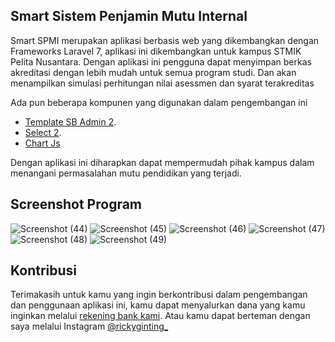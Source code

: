 ## Smart Sistem Penjamin Mutu Internal

Smart SPMI merupakan aplikasi berbasis web yang dikembangkan dengan Frameworks Laravel 7, aplikasi ini dikembangkan untuk kampus STMIK Pelita Nusantara. Dengan aplikasi ini pengguna dapat menyimpan berkas akreditasi dengan lebih mudah untuk semua program studi. Dan akan menampilkan simulasi perhitungan nilai asessmen dan syarat terakreditas

Ada pun beberapa kompunen yang digunakan dalam pengembangan ini
- [Template SB Admin 2]([https://startbootstrap.com/theme/sb-admin-2]).
- [Select 2]([https://select2.org/]).
- [Chart Js]([https://www.chartjs.org/])

Dengan aplikasi ini diharapkan dapat mempermudah pihak kampus dalam menangani permasalahan mutu pendidikan yang terjadi.

## Screenshot Program

![Screenshot (44)](https://user-images.githubusercontent.com/46182403/172576326-6173e230-b04d-46d7-9ce5-51f415efa03b.png)
![Screenshot (45)](https://user-images.githubusercontent.com/46182403/172576438-ea345bdc-4a0a-4d2f-bc53-483d703f22ff.png)
![Screenshot (46)](https://user-images.githubusercontent.com/46182403/172576459-ce4f46b0-0dfd-4a7f-9634-cbb1049723f3.png)
![Screenshot (47)](https://user-images.githubusercontent.com/46182403/172576475-dba833d7-b4cd-484b-a072-915c20204821.png)
![Screenshot (48)](https://user-images.githubusercontent.com/46182403/172576496-dc80e2f9-a787-4a0f-8fe3-b980fd374262.png)
![Screenshot (49)](https://user-images.githubusercontent.com/46182403/172576515-3e875c77-08b8-4c63-ba69-f8f16315801c.png)


## Kontribusi

Terimakasih untuk kamu yang ingin berkontribusi dalam pengembangan dan penggunaan aplikasi ini, kamu dapat menyalurkan dana yang kamu inginkan melalui [rekening bank kami]([https://laravel.com/docs/contributions](https://rickyginting.github.io/)). Atau kamu dapat berteman dengan saya melalui Instagram [@rickyginting_]([https://instagram.com/rickyginting_])

